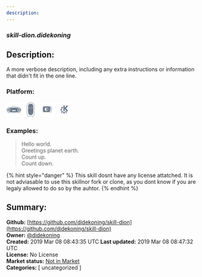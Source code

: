 ```yaml
---
description: 
---
```


### _skill-dion.didekoning_  
## Description:  
A more verbose description, including any extra instructions or
information that didn't fit in the one line.  
  
### Platform:  
 ![Mark I](../.gitbook/assets/mark-1-icon.png)  ![Mark II](../.gitbook/assets/mark-2-icon.png)  ![Picroft](../.gitbook/assets/picroft-icon.png)  ![plasmoid](../.gitbook/assets/kde.png)   
### Examples:  
> Hello world.  
> Greetings planet earth.  
> Count up.  
> Count down.  
  
{% hint style="danger" %}
This skill dosnt have any license attatched. It is not adviasable to use this skillnor fork or clone, as you dont know if you are legaly allowed to do so by the auhtor.
{% endhint %}
  
## Summary:  
**Github:** [https://github.com/didekoning/skill-dion](https://github.com/didekoning/skill-dion)  
**Owner:** [@didekoning](https://github.com/didekoning)  
**Created:** 2019 Mar 08 08:43:35 UTC  **Last updated:** 2019 Mar 08 08:47:32 UTC  
**License:** No License  
**Market status:** [Not in Market](https://market.mycroft.ai/skill/)  
**Categories:** [ uncategorized ]   
